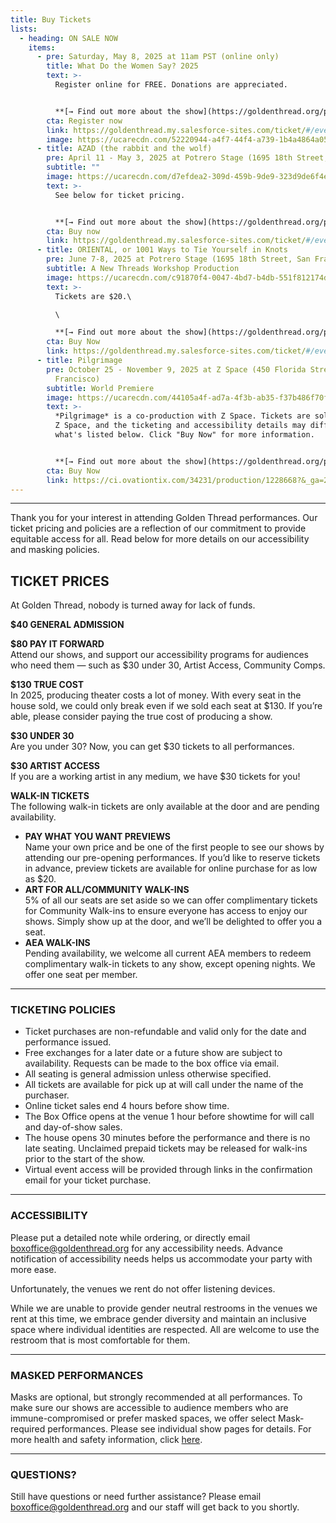 ```yaml
---
title: Buy Tickets
lists:
  - heading: ON SALE NOW
    items:
      - pre: Saturday, May 8, 2025 at 11am PST (online only)
        title: What Do the Women Say? 2025
        text: >-
          Register online for FREE. Donations are appreciated.


          **[→ F﻿ind out more about the show](https://goldenthread.org/productions/what-do-the-women-say-2025/)**
        cta: Register now
        link: https://goldenthread.my.salesforce-sites.com/ticket/#/events/a0SRh000006rg45MAA
        image: https://ucarecdn.com/52220944-a4f7-44f4-a739-1b4a4864a054/
      - title: AZAD (the rabbit and the wolf)
        pre: April 11 - May 3, 2025 at Potrero Stage (1695 18th Street, San Francisco)
        subtitle: ""
        image: https://ucarecdn.com/d7efdea2-309d-459b-9de9-323d9de6f4e5/
        text: >-
          S﻿ee below for ticket pricing.


          **[→ F﻿ind out more about the show](https://goldenthread.org/productions/azad/)**
        cta: Buy now
        link: https://goldenthread.my.salesforce-sites.com/ticket/#/events/a0SRh000006rev7MAA
      - title: ORIENTAL, or 1001 Ways to Tie Yourself in Knots
        pre: June 7-8, 2025 at Potrero Stage (1695 18th Street, San Francisco)
        subtitle: A﻿ New Threads Workshop Production
        image: https://ucarecdn.com/c91870f4-0047-4bd7-b4db-551f812174d7/
        text: >-
          T﻿ickets are $20.\

          \

          **[→ F﻿ind out more about the show](https://goldenthread.org/productions/new-threads-staged-reading-series-2025/)**
        cta: Buy Now
        link: https://goldenthread.my.salesforce-sites.com/ticket/#/events/a0SRh000006rgSHMAY
      - title: Pilgrimage
        pre: October 25 - November 9, 2025 at Z Space (450 Florida Street, San
          Francisco)
        subtitle: W﻿orld Premiere
        image: https://ucarecdn.com/44105a4f-ad7a-4f3b-ab35-f37b486f70fb/
        text: >-
          *Pilgrimage* is a co-production with Z Space. Tickets are sold through
          Z Space, and the ticketing and accessibility details may differ from
          what's listed below. Click "Buy Now" for more information.


          **[→ F﻿ind out more about the show](https://goldenthread.org/productions/pilgrimage/)**
        cta: Buy Now
        link: https://ci.ovationtix.com/34231/production/1228668?&_ga=2.74197842.1305164440.1738099497-1617700776.1738099497
---
```

- - -

Thank you for your interest in attending Golden Thread performances. Our ticket pricing and policies are a reflection of our commitment to provide equitable access for all. Read below for more details on our accessibility and masking policies.



## **TICKET PRICES** 

A﻿t Golden Thread, nobody is turned away for lack of funds. 

**$40 GENERAL ADMISSION**

**$80 PAY IT FORWARD** \
Attend our shows, and support our accessibility programs for audiences who need them — such as $30 under 30, Artist Access, Community Comps.

**$130 TRUE COST** \
In 2025, producing theater costs a lot of money. With every seat in the house sold, we could only break even if we sold each seat at $130. If you’re able, please consider paying the true cost of producing a show.   

**$30 UNDER 30** \
Are you under 30? Now, you can get $30 tickets to all performances. 

**$30 ARTIST ACCESS** \
If you are a working artist in any medium, we have $30 tickets for you!

**WALK-IN TICKETS** \
The following walk-in tickets are only available at the door and are pending availability.

* **PAY WHAT YOU WANT PREVIEWS** \
  Name your own price and be one of the first people to see our shows by attending our pre-opening performances. If you’d like to reserve tickets in advance, preview tickets are available for online purchase for as low as $20.
* **ART FOR ALL/COMMUNITY WALK-INS** \
  5% of all our seats are set aside so we can offer complimentary tickets for Community Walk-ins to ensure everyone has access to enjoy our shows. Simply show up at the door, and we’ll be delighted to offer you a seat.
* **AEA WALK-INS** \
  Pending availability, we welcome all current AEA members to redeem complimentary walk-in tickets to any show, except opening nights. We offer one seat per member.

- - -

### **TICKETING POLICIES**

* Ticket purchases are non-refundable and valid only for the date and performance issued.
* Free exchanges for a later date or a future show are subject to availability. Requests can be made to the box office via email.
* All seating is general admission unless otherwise specified.
* All tickets are available for pick up at will call under the name of the purchaser.
* Online ticket sales end 4 hours before show time.
* The Box Office opens at the venue 1 hour before showtime for will call and day-of-show sales.
* The house opens 30 minutes before the performance and there is no late seating. Unclaimed prepaid tickets may be released for walk-ins prior to the start of the show.
* Virtual event access will be provided through links in the confirmation email for your ticket purchase.

- - -

### **ACCESSIBILITY**

Please put a detailed note while ordering, or directly email [boxoffice@goldenthread.org](mailto:boxoffice@goldenthread.org) for any accessibility needs. Advance notification of accessibility needs helps us accommodate your party with more ease. 

Unfortunately, the venues we rent do not offer listening devices.

While we are unable to provide gender neutral restrooms in the venues we rent at this time, we embrace gender diversity and maintain an inclusive space where individual identities are respected. All are welcome to use the restroom that is most comfortable for them.

- - -

### **MASKED PERFORMANCES**

Masks are optional, but strongly recommended at all performances. To make sure our shows are accessible to audience members who are immune-compromised or prefer masked spaces, we offer select Mask-required performances. Please see individual show pages for details.  For more health and safety information, click [here](https://goldenthread.org/posts/health-safety-protocols/).

- - -

### **QUESTIONS?**

Still have questions or need further assistance? Please email [boxoffice@goldenthread.org](mailto:boxoffice@goldenthread.org) and our staff will get back to you shortly.